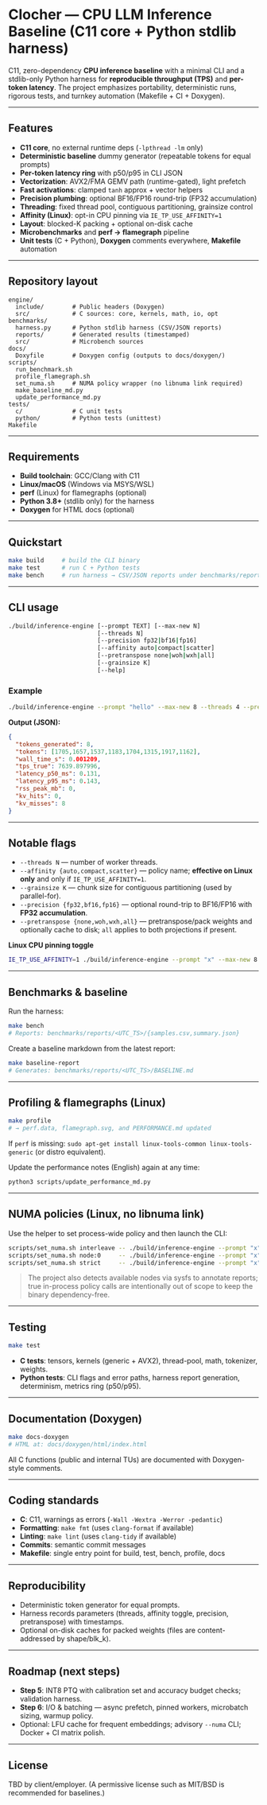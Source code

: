 # Clocher — CPU LLM Inference Baseline (C11 core + Python stdlib harness)

C11, zero-dependency **CPU inference baseline** with a minimal CLI and a stdlib-only Python harness for **reproducible throughput (TPS)** and **per-token latency**. The project emphasizes portability, deterministic runs, rigorous tests, and turnkey automation (Makefile + CI + Doxygen).

---

## Features

- **C11 core**, no external runtime deps (`-lpthread -lm` only)
- **Deterministic baseline** dummy generator (repeatable tokens for equal prompts)
- **Per-token latency ring** with p50/p95 in CLI JSON
- **Vectorization**: AVX2/FMA GEMV path (runtime-gated), light prefetch
- **Fast activations**: clamped `tanh` approx + vector helpers
- **Precision plumbing**: optional BF16/FP16 round-trip (FP32 accumulation)
- **Threading**: fixed thread pool, contiguous partitioning, grainsize control
- **Affinity (Linux)**: opt-in CPU pinning via `IE_TP_USE_AFFINITY=1`
- **Layout**: blocked-K packing + optional on-disk cache
- **Microbenchmarks** and **perf → flamegraph** pipeline
- **Unit tests** (C + Python), **Doxygen** comments everywhere, **Makefile** automation

---

## Repository layout

```
engine/
  include/        # Public headers (Doxygen)
  src/            # C sources: core, kernels, math, io, opt
benchmarks/
  harness.py      # Python stdlib harness (CSV/JSON reports)
  reports/        # Generated results (timestamped)
  src/            # Microbench sources
docs/
  Doxyfile        # Doxygen config (outputs to docs/doxygen/)
scripts/
  run_benchmark.sh
  profile_flamegraph.sh
  set_numa.sh     # NUMA policy wrapper (no libnuma link required)
  make_baseline_md.py
  update_performance_md.py
tests/
  c/              # C unit tests
  python/         # Python tests (unittest)
Makefile
```

---

## Requirements

- **Build toolchain**: GCC/Clang with C11
- **Linux/macOS** (Windows via MSYS/WSL)
- **perf** (Linux) for flamegraphs (optional)
- **Python 3.8+** (stdlib only) for the harness
- **Doxygen** for HTML docs (optional)

---

## Quickstart

```bash
make build     # build the CLI binary
make test      # run C + Python tests
make bench     # run harness → CSV/JSON reports under benchmarks/reports/<UTC_TS>/
```

---

## CLI usage

```bash
./build/inference-engine [--prompt TEXT] [--max-new N]
                         [--threads N]
                         [--precision fp32|bf16|fp16]
                         [--affinity auto|compact|scatter]
                         [--pretranspose none|woh|wxh|all]
                         [--grainsize K]
                         [--help]
```

### Example

```bash
./build/inference-engine --prompt "hello" --max-new 8 --threads 4 --precision fp32
```

**Output (JSON):**
```json
{
  "tokens_generated": 8,
  "tokens": [1705,1657,1537,1183,1704,1315,1917,1162],
  "wall_time_s": 0.001209,
  "tps_true": 7639.897996,
  "latency_p50_ms": 0.131,
  "latency_p95_ms": 0.143,
  "rss_peak_mb": 0,
  "kv_hits": 0,
  "kv_misses": 8
}
```

---

## Notable flags

- `--threads N` — number of worker threads.
- `--affinity {auto,compact,scatter}` — policy name; **effective on Linux only** and only if `IE_TP_USE_AFFINITY=1`.
- `--grainsize K` — chunk size for contiguous partitioning (used by parallel-for).
- `--precision {fp32,bf16,fp16}` — optional round-trip to BF16/FP16 with **FP32 accumulation**.
- `--pretranspose {none,woh,wxh,all}` — pretranspose/pack weights and optionally cache to disk; `all` applies to both projections if present.

**Linux CPU pinning toggle**
```bash
IE_TP_USE_AFFINITY=1 ./build/inference-engine --prompt "x" --max-new 8 --threads 4 --affinity scatter
```

---

## Benchmarks & baseline

Run the harness:

```bash
make bench
# Reports: benchmarks/reports/<UTC_TS>/{samples.csv,summary.json}
```

Create a baseline markdown from the latest report:

```bash
make baseline-report
# Generates: benchmarks/reports/<UTC_TS>/BASELINE.md
```

---

## Profiling & flamegraphs (Linux)

```bash
make profile
# → perf.data, flamegraph.svg, and PERFORMANCE.md updated
```

If `perf` is missing: `sudo apt-get install linux-tools-common linux-tools-generic` (or distro equivalent).

Update the performance notes (English) again at any time:

```bash
python3 scripts/update_performance_md.py
```

---

## NUMA policies (Linux, no libnuma link)

Use the helper to set process-wide policy and then launch the CLI:

```bash
scripts/set_numa.sh interleave -- ./build/inference-engine --prompt "x" --max-new 8
scripts/set_numa.sh node:0     -- ./build/inference-engine --prompt "x" --max-new 8
scripts/set_numa.sh strict     -- ./build/inference-engine --prompt "x" --max-new 8
```

> The project also detects available nodes via sysfs to annotate reports; true in-process policy calls are intentionally out of scope to keep the binary dependency-free.

---

## Testing

```bash
make test
```

- **C tests**: tensors, kernels (generic + AVX2), thread-pool, math, tokenizer, weights.
- **Python tests**: CLI flags and error paths, harness report generation, determinism, metrics ring (p50/p95).

---

## Documentation (Doxygen)

```bash
make docs-doxygen
# HTML at: docs/doxygen/html/index.html
```

All C functions (public and internal TUs) are documented with Doxygen-style comments.

---

## Coding standards

- **C**: C11, warnings as errors (`-Wall -Wextra -Werror -pedantic`)
- **Formatting**: `make fmt` (uses `clang-format` if available)
- **Linting**: `make lint` (uses `clang-tidy` if available)
- **Commits**: semantic commit messages
- **Makefile**: single entry point for build, test, bench, profile, docs

---

## Reproducibility

- Deterministic token generator for equal prompts.
- Harness records parameters (threads, affinity toggle, precision, pretranspose) with timestamps.
- Optional on-disk caches for packed weights (files are content-addressed by shape/blk_k).

---

## Roadmap (next steps)

- **Step 5**: INT8 PTQ with calibration set and accuracy budget checks; validation harness.
- **Step 6**: I/O & batching — async prefetch, pinned workers, microbatch sizing, warmup policy.
- Optional: LFU cache for frequent embeddings; advisory `--numa` CLI; Docker + CI matrix polish.

---

## License

TBD by client/employer. (A permissive license such as MIT/BSD is recommended for baselines.)
